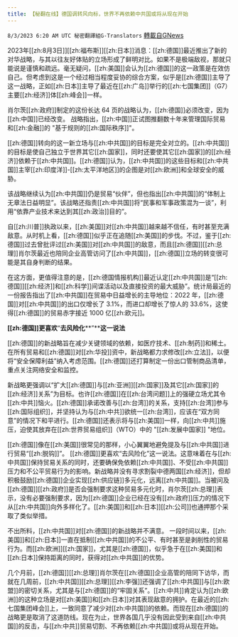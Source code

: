 ```yaml
---
title: 【秘翻在线】德国调转风向标，世界不再依赖中共国或将从现在开始
---
```

`8/3/2023 6:20 AM UTC 秘密翻譯組G-Translators` [轉載自GNews](https://gnews.org/articles/1515408)

2023年[[zh:8月3日]][[zh:福布斯]][[zh:日本]]消息：[[zh:德国]]最近推出了新的对华战略，与其以往友好体贴的立场形成了鲜明对比。如果不是极端敌视，那就只能说是谨慎和疏远。毫无疑问，[[zh:美国]]会认为[[zh:德国]]的这一政策是在效仿自己。但考虑到这是一个经过相当程度妥协的综合方案，似乎是[[zh:德国]]主导了这一战略，正如[[zh:日本]]主导了最近在[[zh:广岛]]举行的[[zh:七国集团]]（G7）主要[[zh:经济]]体[[zh:峰会]]一样。

肖尔茨[[zh:政府]]制定的这份长达 64 页的战略认为，[[zh:德国]]必须改变，因为[[zh:中国]]已经改变。 战略指出，[[zh:中国]]正试图推翻数十年来管理国际贸易和[[zh:金融]]的 "基于规则的[[zh:国际秩序]]"。

[[zh:德国]]转向的这一新立场与[[zh:中共国]]的目标是完全对立的。[[zh:中共国]]的目标是使自己独立于世界其它[[zh:国家]]，同时还要使其它[[zh:国家]]的[[zh:经济]]依赖于[[zh:中共国]]。[[zh:德国]]认为，[[zh:中共国]]的这些目标和[[zh:中共国]]主宰[[zh:印度洋]]\-[[zh:太平洋地区]]的企图是对[[zh:欧洲]]和全球安全的威胁。

该战略继续认为[[zh:中共国]]仍是贸易“伙伴”，但也指出[[zh:中共国]]的“体制上无章法日益明显”。该战略还指责[[zh:中共国]]将“民事和军事政策混为一谈”，利用“依靠产业技术来达到其[[zh:政治]]目的”。

自[[zh:川普]]执政以来，[[zh:美国]]对[[zh:中共国]]越来越不信任，有时甚至充满敌意。从时机上看，[[zh:德国]]似乎正在追随[[zh:美国]]的步伐。不过，鉴于[[zh:德国]]过去曾批评过[[zh:美国]]对[[zh:中共国]]的敌意，而且[[zh:德国]][[zh:总理]]肖尔茨最近也陪同企业高管访问了[[zh:中共国]]，[[zh:德国]]立场的转变很可能是其自身判断的结果。

在这方面，更值得注意的是，[[zh:德国情报机构]]最近认定[[zh:中共国]]是“[[zh:德国]][[zh:经济]]和[[zh:科学]]间谍活动以及直接投资的最大威胁”。统计局最近的一份报告指出了[[zh:中共国]]在贸易中日益增长的主导地位：2022 年，[[zh:德国]]对[[zh:中共国]]的出口仅增长了 3.1%，而进口却增长了惊人的 33.6%，这使得[[zh:德国]]的贸易赤字接近 1000 亿[[zh:欧元]]。

**[[zh:德国]]更喜欢**“**去风险化****”****这一说法**

[[zh:德国]]的新战略旨在减少关键领域的依赖，如医疗技术、[[zh:制药]]和稀土。在所有贸易和[[zh:德国]]对[[zh:华投]]资中，新战略都力求修改[[zh:立法]]，以便将“安全保障利益”纳入考虑范围。[[zh:德国]]还打算制定一份出口管制商品清单，重点关注网络安全和监控。

新战略更强调以“扩大[[zh:德国]]与[[zh:亚洲]][[zh:国家]]及其它[[zh:国家]]的[[zh:经济]]关系”为目标。也许[[zh:德国]]在[[zh:台湾问题]]上的强硬立场尤其令[[zh:中共]]恼火。[[zh:德国]]承诺改善与[[zh:台湾]]的关系，支持[[zh:台湾]]参与[[zh:国际组织]]，并坚持认为与[[zh:中共]]欲统一[[zh:台湾]]，应该在“双方同意”的情况下和平进行。[[zh:德国]]还表示将与[[zh:美国]]一样，向[[zh:中共]]施压，迫使其放弃在[[zh:世界贸易组织]]（WTO）中的 "[[zh:发展中国家]] "地位。

[[zh:德国]]像在[[zh:美国]]很常见的那样，小心翼翼地避免提及与[[zh:中共国]]进行贸易“[[zh:脱钩]]”。 [[zh:德国]]更喜欢“去风险化”这一说法。这意味着在与[[zh:中共国]]保持贸易关系的同时，还要确保免依赖[[zh:中共国]]、不受[[zh:中共国]]压力和不公平贸易行为的影响。新战略并没有寻求割裂中德两国[[zh:经济]]，但却积极鼓励[[zh:德国]]企业实现[[zh:供应链]]多元化，远离[[zh:中共国]]。当被问及[[zh:德国]][[zh:政府]]是否会强制要求这种贸易多元化时，肖尔茨[[zh:总理]]表示，没有必要强制要求，因为[[zh:德国]]企业已经在没有[[zh:政府]]压力的情况下从[[zh:中共国]]向外多样化了。[[zh:美国]]和[[zh:日本]][[zh:公司]]也通押那个采取了类似举措。

不出所料，[[zh:中共国]]对[[zh:德国]]的新战略并不满意。 一段时间以来，[[zh:美国]]和[[zh:日本]]一直在抵制[[zh:中共国]]的不公平、有时甚至是剥削性的贸易行为。而[[zh:欧洲]][[zh:国家]]，尤其是[[zh:德国]]，似乎急于在[[zh:美国]]和[[zh:日本]]保持距离的同时，获得对[[zh:中共国]]的优势。

几个月前，[[zh:德国]][[zh:总理]]肖尔茨在[[zh:德国]]企业高管的陪同下访华，而就在几周前，[[zh:中共国]][[zh:总理]][[zh:李强]]还强调了[[zh:中共国]]与[[zh:欧盟]]的密切关系，尤其是与[[zh:德国]]的“牢固关系”。[[zh:中共]]肯定认为[[zh:欧洲]]的这种立场是对[[zh:美国]]和[[zh:日本]]对其表现敌意的拥护。在最近的[[zh:七国集团峰会]]上，一致同意了减少对[[zh:中共国]]的依赖。而现在[[zh:德国]]的战略更是取消了这道防线。现在为止，世界各国几乎没有因此受到来自[[zh:中共国]]的反击，与[[zh:中共]]贸易切割、不再依赖[[zh:中共国]]或将从现在开始。
